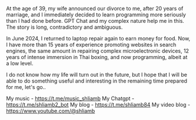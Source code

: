 At the age of 39, my wife announced our divorce to me, after 20 years of marriage, and I immediately decided to learn programming more seriously than I had done before. GPT Chat and my complex nature help me in this. The story is long, contradictory and ambiguous. 

In June 2024, I returned to laptop repair again to earn money for food. Now, I have more than 15 years of experience promoting websites in search engines, the same amount in repairing complex microelectronic devices, 12 years of intense immersion in Thai boxing, and now programming, albeit at a low level.

I do not know how my life will turn out in the future, but I hope that I will be able to do something useful and interesting in the remaining time prepared for me, let's go..

My music - https://t.me/music_shliamb
My Chatgpt - https://t.me/shliamb2_bot
My blog - https://t.me/shliamb84
My video blog - https://www.youtube.com/@shliamb

